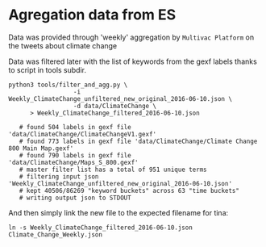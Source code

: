 Agregation data from ES
=======================

Data was provided through 'weekly' aggregation by `Multivac Platform` on the tweets about climate change

Data was filtered later with the list of keywords from the gexf labels thanks to script in tools subdir.


```
python3 tools/filter_and_agg.py \
                  -i Weekly_ClimateChange_unfiltered_new_original_2016-06-10.json \
                  -d data/ClimateChange \
      > Weekly_ClimateChange_filtered_2016-06-10.json
```

```
   # found 504 labels in gexf file 'data/ClimateChange/ClimateChangeV1.gexf'
   # found 773 labels in gexf file 'data/ClimateChange/Climate Change 800 Main Map.gexf'
   # found 790 labels in gexf file 'data/ClimateChange/Maps_S_800.gexf'
   # master filter list has a total of 951 unique terms
   # filtering input json 'Weekly_ClimateChange_unfiltered_new_original_2016-06-10.json'
   # kept 40506/86269 "keyword buckets" across 63 "time buckets"
   # writing output json to STDOUT
```


And then simply link the new file to the expected filename for tina:

```
ln -s Weekly_ClimateChange_filtered_2016-06-10.json  Climate_Change_Weekly.json
```


